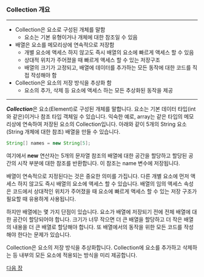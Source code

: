 ### Collection 개요
***
* Collection은 요소로 구성된 개체를 말함
    * 요소는 기본 유형이거나 개체에 대한 참조일 수 있음
* 배열은 요소를 메모리상에 연속적으로 저장함
    * 개별 요소에 액세스 하지 않고도 즉시 배열의 요소에 빠르게 액세스 할 수 있음
    * 상대적 위치가 주어졌을 때 빠르게 액세스 할 수 있는 저장구조
    * 배열의 크기가 고정되고, 배열에 데이터를 추가하는 모든 동작에 대한 코드를 직접 작성해야 함
* Collection은 요소의 저장 방식을 추상화 함
    * 요소의 추가, 삭제 등 요소에 액세스 하는 모든 추상화된 동작을 제공
***

***Collection***은 요소(Element)로 구성된 개체를 말합니다. 요소는 기본 데이터 타입(int 와 같은)이거나 참조 타입 객체일 수 있습니다. 익숙한 예로, array는 같은 타입의 메모리상에 연속하여 저장된 요소의 Collection입니다. 아래와 같이 5개의 String 요소(String 개체에 대한 참조) 배열을 만들 수 있습니다.

```java
String[] names = new String[5];
```

여기에서 **new** 연산자는 5개의 문자열 참조의 배열에 대한 공간을 할당하고 할당된 공간의 시작 부분에 대한 참조를 반환합니다. 이 참조는 name 변수에 저장됩니다. 

배열이 연속적으로 지정된다는 것은 중요한 의미를 가집니다. 다른 개별 요소에 먼저 액세스 하지 않고도 즉시 배열의 요소에 액세스 할 수 있습니다. 배열의 임의 액세스 속성은 코드에서 상대적인 위치가 주어졌을 때 요소에 빠르게 액세스 할 수 있는 저장 구조가 필요할 때 유용하게 사용됩니다.

하지만 배열에는 몇 가지 단점이 있습니다. 요소가 배열에 저장되기 전에 전체 배열에 대한 공간이 할당되어야 합니다. 크기가 너무 작으면 더 큰 배열을 할당하고 더 작은 배열의 내용을 더 큰 배열로 할당해야 합니다. 또 배열에서의 동작을 위한 모든 코드를 작성해야 한다는 문제가 있습니다.

Collection은 요소의 저장 방식을 추상화합니다. Collection에 요소를 추가하고 삭제하는 등 내부의 모든 요소에 적용되는 방식을 미리 제공합니다.

<a href="./03_Java_Collections_Framework.md">다음 장</a>
